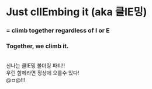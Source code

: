# Just clIEmbing it (aka 클IE밍)

### = climb together regardless of I or E
### Together, we climb it.

<br/>
신나는 클IE밍 볼더링 파티!!<br/>
우린 함께라면 정상에 오를수 있다!<br/>
@ㅁ@!!!
